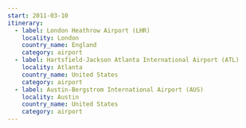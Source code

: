 ```yaml
---
start: 2011-03-10
itinerary:
  - label: London Heathrow Airport (LHR)
    locality: London
    country_name: England
    category: airport
  - label: Hartsfield-Jackson Atlanta International Airport (ATL)
    locality: Atlanta
    country_name: United States
    category: airport
  - label: Austin-Bergstrom International Airport (AUS)
    locality: Austin
    country_name: United States
    category: airport
---
```

